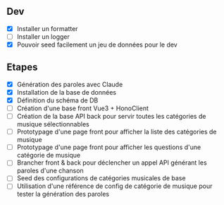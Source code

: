 ## Dev

- [x] Installer un formatter
- [ ] Installer un logger
- [x] Pouvoir seed facilement un jeu de données pour le dev

## Etapes

- [x] Génération des paroles avec Claude
- [x] Installation de la base de données
- [x] Définition du schéma de DB
- [ ] Création d'une base front Vue3 + HonoClient
- [ ] Création de la base API back pour servir toutes les catégories de musique sélectionnables
- [ ] Prototypage d'une page front pour afficher la liste des catégories de musique
- [ ] Prototypage d'une page front pour afficher les questions d'une catégorie de musique
- [ ] Brancher front & back pour déclencher un appel API générant les paroles d'une chanson
- [ ] Seed des configurations de catégories musicales de base
- [ ] Utilisation d'une référence de config de catégorie de musique pour tester la génération des paroles
